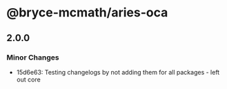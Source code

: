 # @bryce-mcmath/aries-oca

## 2.0.0

### Minor Changes

- 15d6e63: Testing changelogs by not adding them for all packages - left out core
